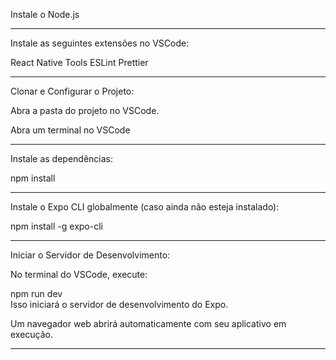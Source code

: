 
Instale o Node.js 
_______________________________________________________________________
Instale as seguintes extensões no VSCode:

React Native Tools
ESLint
Prettier
_______________________________________________________________________
Clonar e Configurar o Projeto:

Abra a pasta do projeto no VSCode.

Abra um terminal no VSCode 
_______________________________________________________________________
Instale as dependências:

npm install  
_______________________________________________________________________
Instale o Expo CLI globalmente (caso ainda não esteja instalado):

npm install -g expo-cli  
_______________________________________________________________________
Iniciar o Servidor de Desenvolvimento:

No terminal do VSCode, execute:

npm run dev  
Isso iniciará o servidor de desenvolvimento do Expo.

Um navegador web abrirá automaticamente com seu aplicativo em execução.
_______________________________________________________________________
